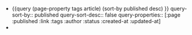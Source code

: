 - {{query (page-property tags article) (sort-by published desc) }}
  query-sort-by:: published
  query-sort-desc:: false
  query-properties:: [:page :published :link :tags :author :status :created-at :updated-at]
-